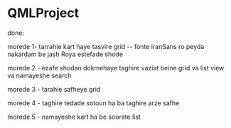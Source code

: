 # QMLProject
done:

morede 1- tarrahie kart haye tasvire grid -- fonte iranSans ro peyda nakardam be jash Roya estefade shode

morede 2 - ezafe shodan dokmehaye taghire vaziat beine grid va list view va namayeshe search

morede 3 - tarahie safheye grid

morede 4 - taghire tedade sotoun ha ba taghire arze safhe

morede 5 - namayeshe kart ha be soorate list